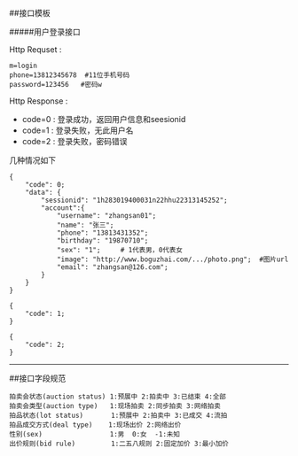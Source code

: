 ##接口模板

#####用户登录接口

Http Requset :  

``` 
m=login
phone=13812345678  #11位手机号码
password=123456   #密码w
```
Http Response : 

- code=0 : 登录成功，返回用户信息和seesionid
- code=1 : 登录失败，无此用户名
- code=2 : 登录失败，密码错误

几种情况如下

``` 
{ 
    "code": 0;
    "data": {
    	"sessionid": "1h283019400031n22hhu22313145252";
    	"account":{
    		"username": "zhangsan01";
    		"name": "张三";
    		"phone": "13813431352";
    		"birthday": "19870710";
    		"sex": "1";     # 1代表男，0代表女
    		"image": "http://www.boguzhai.com/.../photo.png";  #图片url
			"email": "zhangsan@126.com";    
		}     
	}
}
```
``` 
{ 
    "code": 1;
}
```
``` 
{ 
    "code": 2;
}
```
---

##接口字段规范  

```
拍卖会状态(auction status) 1:预展中 2:拍卖中 3:已结束 4:全部
拍卖会类型(auction type)   1:现场拍卖 2:同步拍卖 3:网络拍卖
拍品状态(lot status)       1:预展中 2:拍卖中 3:已成交 4:流拍
拍品成交方式(deal type)    1:现场出价 2:网络出价
性别(sex)                 1:男  0:女  -1:未知
出价规则(bid rule)         1:二五八规则 2:固定加价 3:最小加价

```








